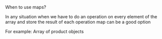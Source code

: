 When to use maps?

In any situation when we have to do an operation on every element of the array and store
the result of each operation map can be a good option

For example:
Array of product objects
